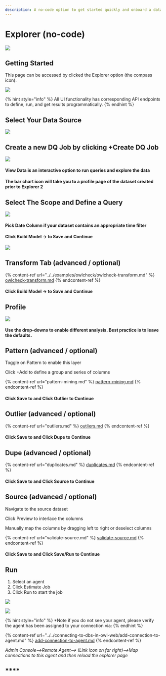 ```yaml
---
description: A no-code option to get started quickly and onboard a dataset.
---
```


# Explorer (no-code)

![](<../../.gitbook/assets/explorer (3).gif>)

## Getting Started

This page can be accessed by clicked the Explorer option (the compass icon).

![](<../../.gitbook/assets/image (97).png>)

{% hint style="info" %}
All UI functionality has corresponding API endpoints to define, run, and get results programmatically.
{% endhint %}

## Select Your Data Source

![](<../../.gitbook/assets/image (108).png>)

## Create a new DQ Job by clicking +Create DQ Job

![](<../../.gitbook/assets/image (134).png>)

#### **View Data is an interactive option to run queries and explore the data**

#### The bar chart icon will take you to a profile page of the dataset created prior to Explorer 2&#x20;

## Select The Scope and Define a Query

![](<../../.gitbook/assets/image (136).png>)

#### Pick Date Column if your dataset contains an appropriate time filter&#x20;

#### Click Build Model -> to Save and Continue&#x20;

![](<../../.gitbook/assets/image (150).png>)

## Transform Tab (advanced / optional)

{% content-ref url="../../examples/owlcheck/owlcheck-transform.md" %}
[owlcheck-transform.md](../../examples/owlcheck/owlcheck-transform.md)
{% endcontent-ref %}

#### Click Build Model -> to Save and Continue&#x20;

## Profile

![](<../../.gitbook/assets/image (98).png>)

#### Use the drop-downs to enable different analysis. Best practice is to leave the defaults.

## Pattern (advanced / optional)

Toggle on Pattern to enable this layer

Click +Add to define a group and series of columns&#x20;

{% content-ref url="pattern-mining.md" %}
[pattern-mining.md](pattern-mining.md)
{% endcontent-ref %}

#### Click Save to and Click Outlier to Continue&#x20;

## Outlier (advanced / optional)

{% content-ref url="outliers.md" %}
[outliers.md](outliers.md)
{% endcontent-ref %}

#### Click Save to and Click Dupe to Continue&#x20;

## Dupe (advanced / optional)

{% content-ref url="duplicates.md" %}
[duplicates.md](duplicates.md)
{% endcontent-ref %}

#### Click Save to and Click Source to Continue&#x20;

## Source (advanced / optional)

Navigate to the source dataset

Click Preview to interlace the columns

Manually map the columns by dragging left to right or deselect columns&#x20;

{% content-ref url="validate-source.md" %}
[validate-source.md](validate-source.md)
{% endcontent-ref %}

#### Click Save to and Click Save/Run to Continue&#x20;

## Run

1. Select an agent
2. Click Estimate Job
3. Click Run to start the job

![](<../../.gitbook/assets/image (120).png>)

![](<../../.gitbook/assets/image (158).png>)

{% hint style="info" %}
\*Note if you do not see your agent, please verify the agent has been assigned to your connection via:
{% endhint %}

{% content-ref url="../../connecting-to-dbs-in-owl-web/add-connection-to-agent.md" %}
[add-connection-to-agent.md](../../connecting-to-dbs-in-owl-web/add-connection-to-agent.md)
{% endcontent-ref %}

_Admin Console-->Remote Agent--> (Link icon on far right)-->Map connections to this agent and then reload the explorer page_

## ****
